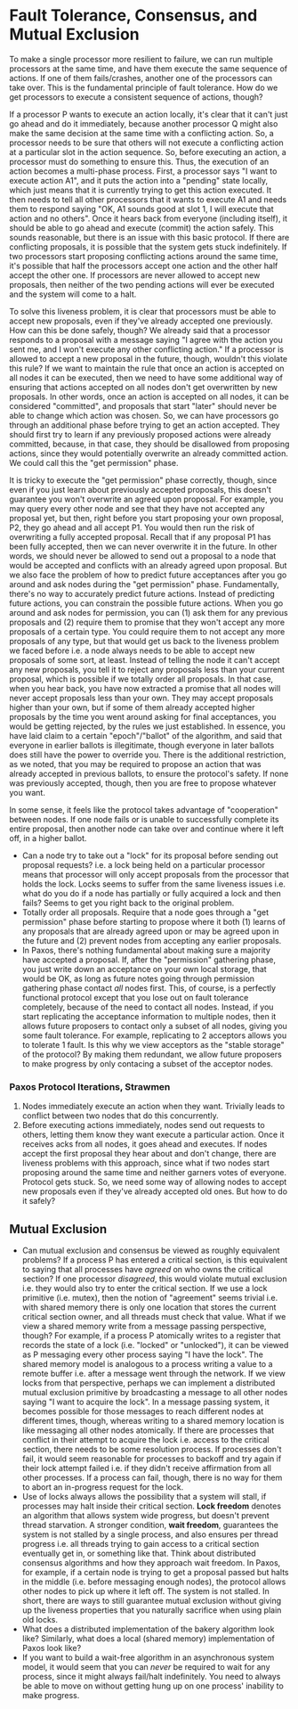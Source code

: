 # Fault Tolerance, Consensus, and Mutual Exclusion

To make a single processor more resilient to failure, we can run multiple processors at the same time, and have them execute the same sequence of actions. If one of them fails/crashes, another one of the processors can take over. This is the fundamental principle of fault tolerance. How do we get processors to execute a consistent sequence of actions, though?

If a processor P wants to execute an action locally, it's clear that it can't just go ahead and do it immediately, because another processor Q might also make the same decision at the same time with a conflicting action. So, a processor needs to be sure that others will not execute a conflicting action at a particular slot in the action sequence. So, before executing an action, a processor must do something to ensure this. Thus, the execution of an action becomes a multi-phase process. First, a processor says "I want to execute action A1", and it puts the action into a "pending" state locally, which just means that it is currently trying to get this action executed. It then needs to tell all other processors that it wants to execute A1 and needs them to respond saying "OK, A1 sounds good at slot 1, I will execute that action and no others". Once it hears back from everyone (including itself), it should be able to go ahead and execute (commit) the action safely. This sounds reasonable, but there is an issue with this basic protocol. If there are conflicting proposals, it is possible that the system gets stuck indefinitely. If two processors start proposing conflicting actions around the same time, it's possible that half the processors accept one action and the other half accept the other one. If processors are never allowed to accept new proposals, then neither of the two pending actions will ever be executed and the system will come to a halt.

To solve this liveness problem, it is clear that processors must be able to accept new proposals, even if they've already accepted one previously. How can this be done safely, though? We already said that a processor responds to a proposal with a message saying "I agree with the action you sent me, and I won't execute any other conflicting action." If a processor is allowed to accept a new proposal in the future, though, wouldn't this violate this rule? If we want to maintain the rule that once an action is accepted on all nodes it can be executed, then we need to have some additional way of ensuring that actions accepted on all nodes don't get overwritten by new proposals. In other words, once an action is accepted on all nodes, it can be considered "committed", and proposals that start "later" should never be able to change which action was chosen. So, we can have processors go through an additional phase before trying to get an action accepted. They should first try to learn if any previously proposed actions were already committed, because, in that case, they should be disallowed from proposing actions, since they would potentially overwrite an already committed action. We could call this the "get permission" phase.

It is tricky to execute the "get permission" phase correctly, though, since even if you just learn about previously accepted proposals, this doesn't guarantee you won't overwrite an agreed upon proposal. For example, you may query every other node and see that they have not accepted any proposal yet, but then, right before you start proposing your own proposal, P2, they go ahead and all accept P1. You would then run the risk of overwriting a fully accepted proposal. Recall that if any proposal P1 has been fully accepted, then we can never overwrite it in the future. In other words, we should never be allowed to send out a proposal to a node that would be accepted and conflicts with an already agreed upon proposal. But we also face the problem of how to predict future acceptances after you go around and ask nodes during the "get permission" phase. Fundamentally, there's no way to accurately predict future actions. Instead of predicting future actions, you can constrain the possible future actions. When you go around and ask nodes for permission, you can (1) ask them for any previous proposals and (2) require them to promise that they won't accept any more proposals of a certain type. You could require them to not accept any more proposals of any type, but that would get us back to the liveness problem we faced before i.e. a node always needs to be able to accept new proposals of some sort, at least. Instead of telling the node it can't accept any new proposals, you tell it to reject any proposals less than your current proposal, which is possible if we totally order all proposals. In that case, when you hear back, you have now extracted a promise that all nodes will never accept proposals less than your own. They may accept proposals higher than your own, but if some of them already accepted higher proposals by the time you went around asking for final acceptances, you would be getting rejected, by the rules we just established. In essence, you have laid claim to a certain "epoch"/"ballot" of the algorithm, and said that everyone in earlier ballots is illegitimate, though everyone in later ballots does still have the power to override you. There is the additional restriction, as we noted, that you may be required to propose an action that was already accepted in previous ballots, to ensure the protocol's safety. If none was previously accepted, though, then you are free to propose whatever you want.

In some sense, it feels like the protocol takes advantage of "cooperation" between nodes. If one node fails or is unable to successfully complete its entire proposal, then another node can take over and continue where it left off, in a higher ballot.



- Can a node try to take out a "lock" for its proposal before sending out proposal requests? i.e. a lock being held on a particular processor means that processor will only accept proposals from the processor that holds the lock. Locks seems to suffer from the same liveness issues i.e. what do you do if a node has partially or fully acquired a lock and then fails? Seems to get you right back to the original problem.
- Totally order all proposals. Require that a node goes through a "get permission" phase before starting to propose where it both (1) learns of any proposals that are already agreed upon or may be agreed upon in the future and (2) prevent nodes from accepting any earlier proposals.
- In Paxos, there's nothing fundamental about making sure a majority have accepted a proposal. If, after the "permission" gathering phase, you just write down an acceptance on your own local storage, that would be OK, as long as future notes going through permission gathering phase contact *all* nodes first. This, of course, is a perfectly functional protocol except that you lose out on fault tolerance completely, because of the need to contact all nodes. Instead, if you start replicating the acceptance information to multiple nodes, then it allows future proposers to contact only a subset of all nodes, giving you some fault tolerance. For example, replicating to 2 acceptors allows you to tolerate 1 fault. Is this why we view acceptors as the "stable storage" of the protocol? By making them redundant, we allow future proposers to make progress by only contacing a subset of the acceptor nodes.

### Paxos Protocol Iterations, Strawmen

1. Nodes immediately execute an action when they want. Trivially leads to conflict between two nodes that do this concurrently.
2. Before executing actions immediately, nodes send out requests to others, letting them know they want execute a particular action. Once it receives acks from all nodes, it goes ahead and executes. If nodes accept the first proposal they hear about and don't change, there are liveness problems with this approach, since what if two nodes start proposing around the same time and neither garners votes of everyone. Protocol gets stuck. So, we need some way of allowing nodes to accept new proposals even if they've already accepted old ones. But how to do it safely?

## Mutual Exclusion

- Can mutual exclusion and consensus be viewed as roughly equivalent problems? If a process P has entered a critical section, is this equivalent to saying that all processes have *agreed* on who owns the critical section? If one processor *disagreed*, this would violate mutual exclusion i.e. they would also try to enter the critical section. If we use a lock primitive (i.e. mutex), then the notion of "agreement" seems trivial i.e. with shared memory there is only one location that stores the current critical section owner, and all threads must check that value. What if we view a shared memory write from a message passing perspective, though? For example, if a process P atomically writes to a register that records the state of a lock (i.e. "locked" or "unlocked"), it can be viewed as P messaging every other process saying "I have the lock". The shared memory model is analogous to a process writing a value to a remote buffer i.e. after a message went through the network. If we view locks from that perspective, perhaps we can implement a distributed mutual exclusion primitive by broadcasting a message to all other nodes saying "I want to acquire the lock". In a message passing system, it becomes possible for those messages to reach different nodes at different times, though, whereas writing to a shared memory location is like messaging all other nodes atomically. If there are processes that conflict in their attempt to acquire the lock i.e. access to the critical section, there needs to be some resolution process. If processes don't fail, it would seem reasonable for processes to backoff and try again if their lock attempt failed i.e. if they didn't receive affirmation from all other processes. If a process can fail, though, there is no way for them to abort an in-progress request for the lock.
- Use of locks always allows the possibility that a system will stall, if processes may halt inside their critical section. **Lock freedom** denotes an algorithm that allows system wide progress, but doesn't prevent thread starvation. A stronger condition, **wait freedom**, guarantees the system is not stalled by a single process, and also ensures per thread progress i.e. all threads trying to gain access to a critical section eventually get in, or something like that. Think about distributed consensus algorithms and how they approach wait freedom. In Paxos, for example, if a certain node is trying to get a proposal passed but halts in the middle (i.e. before messaging enough nodes), the protocol allows other nodes to pick up where it left off. The system is not stalled. In short, there are ways to still guarantee mutual exclusion without giving up the liveness properties that you naturally sacrifice when using plain old locks.
- What does a distributed implementation of the bakery algorithm look like? Similarly, what does a local (shared memory) implementation of Paxos look like?
- If you want to build a wait-free algorithm in an asynchronous system model, it would seem that you can *never* be required to wait for any process, since it might always fail/halt indefinitely. You need to always be able to move on without getting hung up on one process' inability to make progress.










